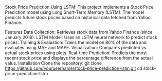 Stock Price Prediction Using LSTM: This project implements a Stock Price Prediction model using Long Short-Term Memory (LSTM). The model predicts future stock prices based on historical data fetched from Yahoo Finance.

Features
Data Collection: Retrieves stock data from Yahoo Finance (since January 2019).
LSTM Model: Uses an LSTM neural network to predict stock prices.
Training & Evaluation: Trains the model on 80% of the data and evaluates using MAE and MAPE.
Visualization: Compares predicted vs. actual stock prices using plots.
Real-time Prediction: Predicts the most recent stock price and displays the percentage difference from the actual value.
Installation
Clone the repository:
git clone https://github.com/yourusername/stock-price-prediction-lstm.git
cd stock-price-prediction-lstm
